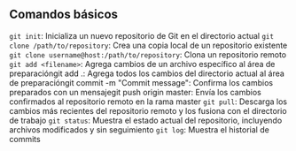 ## Comandos básicos

`git init`: Inicializa un nuevo repositorio de Git en el directorio actual
`git clone /path/to/repository`: Crea una copia local de un repositorio existente
`git clone username@host:/path/to/repository`: Clona un repositorio remoto
`git add <filename>`: Agrega cambios de un archivo específico al área de preparacióngit add .: Agrega todos los cambios del directorio actual al área de preparacióngit commit -m "Commit message": Confirma los cambios preparados con un mensajegit push origin master: Envía los cambios confirmados al repositorio remoto en la rama master
`git pull`: Descarga los cambios más recientes del repositorio remoto y los fusiona con el directorio de trabajo
`git status`: Muestra el estado actual del repositorio, incluyendo archivos modificados y sin seguimiento
`git log`: Muestra el historial de commits